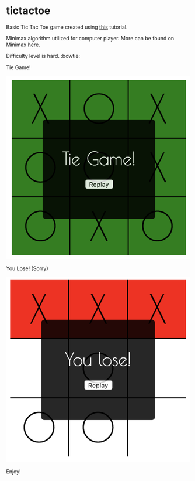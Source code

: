# tictactoe
Basic Tic Tac Toe game created using [this](https://youtu.be/P2TcQ3h0ipQ) tutorial.

Minimax algorithm utilized for computer player.  More can be found on Minimax [here](https://en.wikipedia.org/wiki/Minimax).

Difficulty level is hard. :bowtie:

Tie Game!

![tie](tie.png)

You Lose! (Sorry)

![loss](loss.png)

Enjoy!
